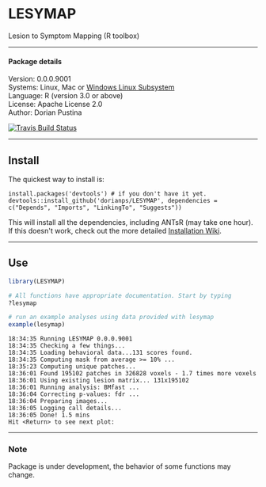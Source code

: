 # LESYMAP
Lesion to Symptom Mapping (R toolbox)  

*****  
#### Package details  
Version:  0.0.0.9001  
Systems:  Linux, Mac or [Windows Linux Subsystem](https://github.com/stnava/ANTsR/wiki/Installing-ANTsR-in-Windows-10-(along-with-FSL,-Rstudio,-Freesurfer,-etc).)  
Language: R (version 3.0 or above)  
License:  Apache License 2.0  
Author:   Dorian Pustina  
  
[![Travis Build Status](https://travis-ci.org/dorianps/LESYMAP.png?branch=master)](https://travis-ci.org/dorianps/LESYMAP)  
  
*****
## Install

The quickest way to install is:
```
install.packages('devtools') # if you don't have it yet.
devtools::install_github('dorianps/LESYMAP', dependencies = c("Depends", "Imports", "LinkingTo", "Suggests"))
```
This will install all the dependencies, including ANTsR (may take one hour).  
If this doesn't work, check out the more detailed [Installation Wiki](https://github.com/dorianps/LESYMAP/wiki/Installation).
  
*****
## Use
```r
library(LESYMAP)

# All functions have appropriate documentation. Start by typing
?lesymap

# run an example analyses using data provided with lesymap
example(lesymap)
```
```
18:34:35 Running LESYMAP 0.0.0.9001   
18:34:35 Checking a few things...  
18:34:35 Loading behavioral data...131 scores found.  
18:34:35 Computing mask from average >= 10% ...  
18:35:23 Computing unique patches...  
18:36:01 Found 195102 patches in 326828 voxels - 1.7 times more voxels  
18:36:01 Using existing lesion matrix... 131x195102  
18:36:01 Running analysis: BMfast ...  
18:36:04 Correcting p-values: fdr ...  
18:36:04 Preparing images...  
18:36:05 Logging call details...  
18:36:05 Done! 1.5 mins   
Hit <Return> to see next plot: 
```

*****    
### Note
Package is under development, the behavior of some functions may change.
